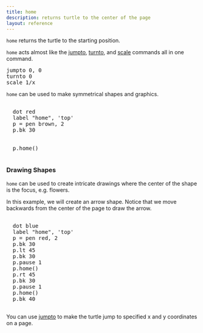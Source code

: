 ```yaml
---
title: home
description: returns turtle to the center of the page
layout: reference
---
```


<!-- any arguments in brackets? -->
`home` returns the turtle to the starting position. 

`home` acts almost like the [jumpto](jumpto.html), [turnto](turnto.html), and [scale](scale.html) commands all in one command. 

<pre class="examp">
jumpto 0, 0
turnto 0
scale 1/<span data-dfnright="the amount the object has already been scaled">x</span>
</pre>

`home` can be used to make symmetrical shapes and graphics.

<pre class="examp">
  <span data-dfnright="draw a match">
  dot red
  label "home", 'top'
  p = pen brown, 2
  p.bk 30
  </span>
  <span data-dfnright="return home">
  p.home()
  </span>
</pre>
  
<script type="demo" height=99>
p = null
demo ->
  dot red
  label "home", 'top'
  p = pen brown, 2
  p.bk 30
  p.home()
</script>

<h3>Drawing Shapes</h3>

<code>home</code> can be used to create intricate drawings where the center of the shape is the focus, e.g. flowers. 

In this example, we will create an arrow shape. Notice that we move backwards from the center of the page to draw the arrow. 

<pre class="examp"><span data-dfnright="draw an arrow">
  dot blue
  label "home", 'top'
  p = pen red, 2
  p.bk 30
  p.lt 45
  p.bk 30
  p.pause 1
  p.home()
  p.rt 45
  p.bk 30
  p.pause 1
  p.home()
  p.bk 40
  </span>
</pre>
  
<script type="demo" height=99>
p = null
demo ->
  dot blue
  label "home", 'top'
  p = pen red, 2
  p.lt 45
  p.bk 30
  p.pause 1
  p.home()
  p.rt 45
  p.bk 30
  p.pause 1
  p.home()
  p.bk 40
</script>

You can use [jumpto](jumpto.html) to make the turtle jump to specified x and y coordinates on a page.
